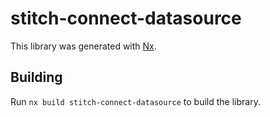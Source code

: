 # stitch-connect-datasource

This library was generated with [Nx](https://nx.dev).

## Building

Run `nx build stitch-connect-datasource` to build the library.
